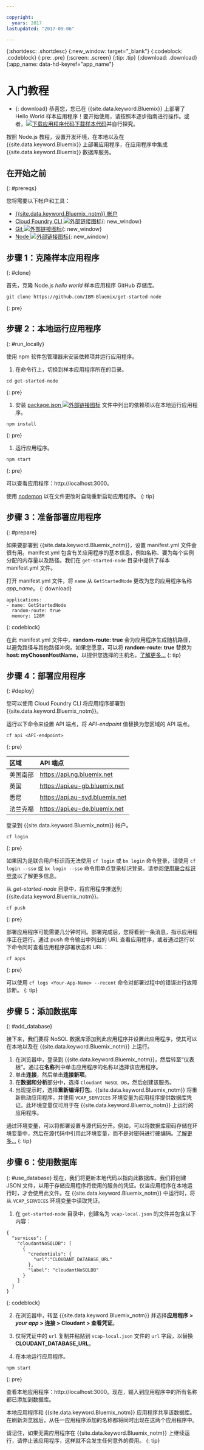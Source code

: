 ```yaml
---

copyright:
  years: 2017
lastupdated: "2017-09-06"

---
```


{:shortdesc: .shortdesc}
{:new_window: target="_blank"}
{:codeblock: .codeblock}
{:pre: .pre}
{:screen: .screen}
{:tip: .tip}
{:download: .download}
{:app_name: data-hd-keyref="app_name"}


# 入门教程

* {: download} 恭喜您，您已在 {{site.data.keyword.Bluemix}} 上部署了 Hello World 样本应用程序！要开始使用，请按照本逐步指南进行操作。或者，<a class="xref" href="http://bluemix.net" target="_blank" title="（下载样本代码）"><img class="hidden" src="../../images/btn_starter-code.svg" alt="下载应用程序代码" />下载样本代码</a>并自行探究。

按照 Node.js 教程，设置开发环境，在本地以及在 {{site.data.keyword.Bluemix}} 上部署应用程序，在应用程序中集成 {{site.data.keyword.Bluemix}} 数据库服务。

## 在开始之前
{: #prereqs}

您将需要以下帐户和工具：
* [{{site.data.keyword.Bluemix_notm}} 帐户](https://console.ng.bluemix.net/registration/)
* [Cloud Foundry CLI ![外部链接图标](../../icons/launch-glyph.svg "外部链接图标")](https://github.com/cloudfoundry/cli#downloads){: new_window}
* [Git ![外部链接图标](../../icons/launch-glyph.svg "外部链接图标")](https://git-scm.com/downloads){: new_window}
* [Node ![外部链接图标](../../icons/launch-glyph.svg "外部链接图标")](https://nodejs.org/en/){: new_window}


## 步骤 1：克隆样本应用程序
{: #clone}

首先，克隆 Node.js *hello world* 样本应用程序 GitHub 存储库。
  ```
git clone https://github.com/IBM-Bluemix/get-started-node
  ```
  {: pre}

## 步骤 2：本地运行应用程序
{: #run_locally}

使用 npm 软件包管理器来安装依赖项并运行应用程序。

1. 在命令行上，切换到样本应用程序所在的目录。
  ```
cd get-started-node
```
  {: pre}

1. 安装 [package.json ![外部链接图标](../../icons/launch-glyph.svg "外部链接图标")](https://docs.npmjs.com/files/package.json) 文件中列出的依赖项以在本地运行应用程序。  
  ```
npm install
```
  {: pre}

1. 运行应用程序。
  ```
npm start  
  ```
  {: pre}

可以查看应用程序：http://localhost:3000。

使用 [nodemon](https://nodemon.io/) 以在文件更改时自动重新启动应用程序。
{: tip}


## 步骤 3：准备部署应用程序
{: #prepare}

如果要部署到 {{site.data.keyword.Bluemix_notm}}，设置 manifest.yml 文件会很有用。manifest.yml 包含有关应用程序的基本信息，例如名称、要为每个实例分配的内存量以及路径。我们在 `get-started-node` 目录中提供了样本 manifest.yml 文件。

打开 manifest.yml 文件，将 `name` 从 `GetStartedNode` 更改为您的应用程序名称 <var class="keyword varname" data-hd-keyref="app_name">app_name</var>。
{: download}

```
applications:
- name: GetStartedNode
  random-route: true
  memory: 128M
```
{: codeblock}

在此 manifest.yml 文件中，**random-route: true** 会为应用程序生成随机路径，以避免路径与其他路径冲突。如果您愿意，可以将 **random-route: true** 替换为 **host: myChosenHostName**，以提供您选择的主机名。[了解更多...](/docs/manageapps/depapps.html#appmanifest)
{: tip}

## 步骤 4：部署应用程序
{: #deploy}

您可以使用 Cloud Foundry CLI 将应用程序部署到 {{site.data.keyword.Bluemix_notm}}。

运行以下命令来设置 API 端点，将 _API-endpoint_ 值替换为您区域的 API 端点。
   ```
cf api <API-endpoint>
   ```
   {: pre}

   |区域          |API 端点|
   |:---------------|:-------------------------------|
   | 美国南部| https://api.ng.bluemix.net|
   | 英国          | https://api.eu-gb.bluemix.net|
   | 悉尼  | https://api.au-syd.bluemix.net|
   | 法兰克福| https://api.eu-de.bluemix.net | 

登录到 {{site.data.keyword.Bluemix_notm}} 帐户。

  ```
cf login
```
  {: pre}

如果因为是联合用户标识而无法使用 `cf login` 或 `bx login` 命令登录，请使用 `cf login --sso` 或 `bx login --sso` 命令用单点登录标识登录。请参阅[使用联合标识登录](https://console.bluemix.net/docs/cli/login_federated_id.html#federated_id)以了解更多信息。

从 *get-started-node* 目录中，将应用程序推送到 {{site.data.keyword.Bluemix_notm}}。
  ```
cf push
```
  {: pre}

部署应用程序可能需要几分钟时间。部署完成后，您将看到一条消息，指示应用程序正在运行。通过 push 命令输出中列出的 URL 查看应用程序，或者通过运行以下命令同时查看应用程序部署状态和 URL：
  ```
cf apps
  ```
  {: pre}

可以使用 `cf logs <Your-App-Name> --recent` 命令对部署过程中的错误进行故障诊断。
{: tip}

## 步骤 5：添加数据库
{: #add_database}

接下来，我们要将 NoSQL 数据库添加到此应用程序并设置此应用程序，使其可以在本地以及在 {{site.data.keyword.Bluemix_notm}} 上运行。

1. 在浏览器中，登录到 {{site.data.keyword.Bluemix_notm}}，然后转至“仪表板”。通过在**名称**列中单击应用程序的名称以选择该应用程序。
2. 单击**连接**，然后单击**连接新项**。
2. 在**数据和分析**部分中，选择 `Cloudant NoSQL DB`，然后创建该服务。
3. 出现提示时，选择**重新编译打包**。{{site.data.keyword.Bluemix_notm}} 将重新启动应用程序，并使用 `VCAP_SERVICES` 环境变量为应用程序提供数据库凭证。此环境变量仅可用于在 {{site.data.keyword.Bluemix_notm}} 上运行的应用程序。

通过环境变量，可以将部署设置与源代码分开。例如，可以将数据库密码存储在环境变量中，然后在源代码中引用此环境变量，而不是对密码进行硬编码。[了解更多...](/docs/manageapps/depapps.html#app_env)
{: tip}

## 步骤 6：使用数据库
{: #use_database}
现在，我们将更新本地代码以指向此数据库。我们将创建 JSON 文件，以用于存储应用程序将使用的服务的凭证。仅当应用程序在本地运行时，才会使用此文件。在 {{site.data.keyword.Bluemix_notm}} 中运行时，将从 `VCAP_SERVICES` 环境变量中读取凭证。

1. 在 `get-started-node` 目录中，创建名为 `vcap-local.json` 的文件并包含以下内容：
  ```
  {
    "services": {
      "cloudantNoSQLDB": [
        {
          "credentials": {
            "url":"CLOUDANT_DATABASE_URL"
          },
          "label": "cloudantNoSQLDB"
        }
      ]
    }
  }
  ```
  {: codeblock}

2. 在浏览器中，转至 {{site.data.keyword.Bluemix_notm}} 并选择**应用程序 > _your app_ > 连接 > Cloudant > 查看凭证**。

3. 仅将凭证中的 `url` 复制并粘贴到 `vcap-local.json` 文件的 `url` 字段，以替换 **CLOUDANT_DATABASE_URL**。

4. 在本地运行应用程序。
  ```
npm start  
  ```
  {: pre}

  查看本地应用程序：http://localhost:3000。现在，输入到应用程序中的所有名称都已添加到数据库。

  本地应用程序和 {{site.data.keyword.Bluemix_notm}} 应用程序共享该数据库。在刷新浏览器后，从任一应用程序添加的名称都将同时出现在这两个应用程序中。

请记住，如果无需应用程序在 {{site.data.keyword.Bluemix_notm}} 上继续运行，请停止该应用程序，这样就不会发生任何意外的费用。
{: tip}
